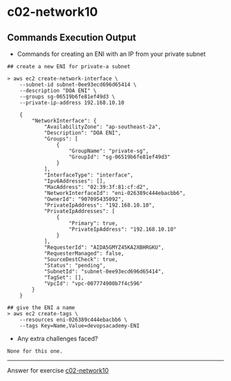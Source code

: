 # c02-network10

## Commands Execution Output

- Commands for creating an ENI with an IP from your private subnet

```
## create a new ENI for private-a subnet

> aws ec2 create-network-interface \
    --subnet-id subnet-0ee93ecd696d65414 \
    --description "DOA ENI" \
    --groups sg-06519b6fe81ef49d3 \
    --private-ip-address 192.168.10.10

    {
        "NetworkInterface": {
            "AvailabilityZone": "ap-southeast-2a",
            "Description": "DOA ENI",
            "Groups": [
                {
                    "GroupName": "private-sg",
                    "GroupId": "sg-06519b6fe81ef49d3"
                }
            ],
            "InterfaceType": "interface",
            "Ipv6Addresses": [],
            "MacAddress": "02:39:3f:81:cf:d2",
            "NetworkInterfaceId": "eni-026389c444ebacbb6",
            "OwnerId": "907095435092",
            "PrivateIpAddress": "192.168.10.10",
            "PrivateIpAddresses": [
                {
                    "Primary": true,
                    "PrivateIpAddress": "192.168.10.10"
                }
            ],
            "RequesterId": "AIDA5GMYZ45KA2XBHRGKU",
            "RequesterManaged": false,
            "SourceDestCheck": true,
            "Status": "pending",
            "SubnetId": "subnet-0ee93ecd696d65414",
            "TagSet": [],
            "VpcId": "vpc-007774900b7f4c596"
        }
    }

## give the ENI a name
> aws ec2 create-tags \
    --resources eni-026389c444ebacbb6 \
    --tags Key=Name,Value=devopsacademy-ENI
```

- Any extra challenges faced?
```
None for this one.
```

<!-- Don't change anything below this point-->
***
Answer for exercise [c02-network10](https://github.com/devopsacademyau/academy/blob/893381c6f0b69434d9e8597d3d4b1c17f9bc1371/classes/02class/exercises/c02-network10/README.md)